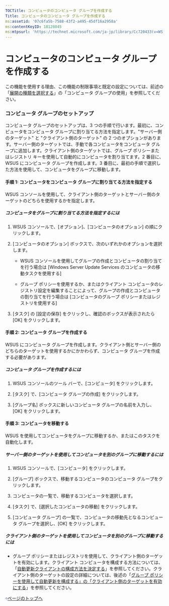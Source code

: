 ```yaml
---
TOCTitle: コンピュータのコンピュータ グループを作成する
Title: コンピュータのコンピュータ グループを作成する
ms:assetid: '07c6fa5b-7588-43f2-a495-45df16a2958a'
ms:contentKeyID: 18128045
ms:mtpsurl: 'https://technet.microsoft.com/ja-jp/library/Cc720433(v=WS.10)'
---
```


コンピュータのコンピュータ グループを作成する
=============================================

この機能を使用する理由、この機能の制限事項と既定の設定については、前述の「[展開の種類を選択する](https://www.microsoft.com/japan/technet/prodtechnol/windowsserver2003/library/wsus/wsusdeploymentguidetc/bc61fb16-13d4-4b3e-b547-fae6a0d5b7bc.mspx)」の「コンピュータ グループの使用」を参照してください。

### コンピュータ グループのセットアップ

コンピュータ グループのセットアップは、3 つの手順で行います。最初に、コンピュータをコンピュータ グループに割り当てる方法を指定します。"サーバー側のターゲット" と "クライアント側のターゲット" の 2 つのオプションがあります。サーバー側のターゲットでは、手動で各コンピュータをコンピュータ グループに追加します。クライアント側のターゲットでは、グループ ポリシーまたはレジストリ キーを使用して自動的にコンピュータを割り当てます。2 番目に、WSUS にコンピュータ グループを作成します。3 番目に、最初の手順で選択した方法を使用して、コンピュータをグループに移動します。

#### 手順 1: コンピュータをコンピュータ グループに割り当てる方法を指定する

WSUS コンソールを使用して、クライアント側のターゲットとサーバー側のターゲットのどちらを使用するかを指定します。

##### コンピュータをグループに割り当てる方法を指定するには

1.  WSUS コンソールで、\[オプション\]、\[コンピュータのオプション\] の順にクリックします。

2.  \[コンピュータのオプション\] ボックスで、次のいずれかのオプションを選択します。

    -   WSUS コンソールを使用してグループの作成とコンピュータの割り当てを行う場合は \[Windows Server Update Services のコンピュータの移動タスクを使用する\]

    -   グループ ポリシーを使用するか、またはクライアント コンピュータのレジストリ設定を編集することによって、グループの作成とコンピュータの割り当てを行う場合は \[コンピュータのグループ ポリシーまたはレジストリを使用する\]

3.  \[タスク\] の \[設定の保存\] をクリックし、確認のボックスが表示されたら \[OK\] をクリックします。

#### 手順 2: コンピュータ グループを作成する

WSUS にコンピュータ グループを作成します。クライアント側とサーバー側のどちらのターゲットを使用するかにかかわらず、コンピュータ グループを作成する必要があります。

##### コンピュータ グループを作成するには

1.  WSUS コンソールのツール バーで、\[コンピュータ\] をクリックします。

2.  \[タスク\] で、\[コンピュータ グループの作成\] をクリックします。

3.  \[グループ名\] ボックスに新しいコンピュータ グループの名前を入力し、\[OK\] をクリックします。

#### 手順 3: コンピュータを移動する

WSUS を使用してコンピュータをグループに移動するか、またはこのタスクを自動化します。

##### サーバー側のターゲットを使用してコンピュータを別のグループに移動するには

1.  WSUS コンソールで、\[コンピュータ\] をクリックします。

2.  \[グループ\] ボックスで、移動するコンピュータのコンピュータ グループをクリックします。

3.  コンピュータの一覧で、移動するコンピュータを選択します。

4.  \[タスク\] で、\[選択したコンピュータの移動\] をクリックします。

5.  \[コンピュータ グループ\] の一覧で、コンピュータの移動先となるコンピュータ グループを選択し、\[OK\] をクリックします。

##### クライアント側のターゲットを使用してコンピュータを別のグループに移動するには

-   グループ ポリシーまたはレジストリを使用して、クライアント側のターゲットを有効にします。クライアント コンピュータを構成する方法については、「[自動更新クライアントの構成方法を決定する](https://www.microsoft.com/japan/technet/prodtechnol/windowsserver2003/library/wsus/wsusdeploymentguidetc/8b786951-a481-49a6-a0e6-69189e58f2ab.mspx)」を参照してください。クライアント側のターゲットの設定の詳細については、後述の「[グループ ポリシーを使用して自動更新を構成する」の「クライアント側のターゲットを有効にする](https://www.microsoft.com/japan/technet/prodtechnol/windowsserver2003/library/wsus/wsusdeploymentguidetc/51c8a814-6665-4d50-a0d8-2ae27e69ca7c.mspx)」を参照してください。

![](images/Cc720433.arrow_px_up(ja-jp,WS.10).gif)[ページのトップへ](#mainsection)
